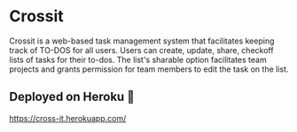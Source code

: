 # Crossit 

Crossit is a web-based task management system that facilitates keeping track of TO-DOS for all users. Users can create, update, share, checkoff lists of tasks for their to-dos. The list's sharable option facilitates team projects and grants permission for team members to edit the task on the list.

## Deployed on Heroku :rocket:
https://cross-it.herokuapp.com/
